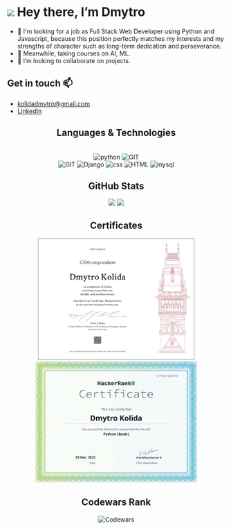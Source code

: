 # <img src="https://media.giphy.com/media/hvRJCLFzcasrR4ia7z/giphy.gif" width="25px"> Hey there, I’m Dmytro
- 👀 I'm looking for a job as Full Stack Web Developer using Python and Javascript, because this position perfectly matches my interests and my strengths of character such as long-term dedication and perseverance.
- 🌱 Meanwhile, taking courses on AI, ML.
- 💞️ I’m looking to collaborate on projects.

## Get in touch 📫 
- kolidadmytro@gmail.com
- [LinkedIn](https://www.linkedin.com/in/dmytro-kolida/)

<h2 align="center">Languages & Technologies</h2>
<p align="center">
    <br>
    <img src="https://www.vectorlogo.zone/logos/python/python-icon.svg" alt="python" height="55"/>
    <img src="https://www.vectorlogo.zone/logos/javascript/javascript-icon.svg" alt="GIT" height="55"/>
    <br>
    <img src="https://www.vectorlogo.zone/logos/git-scm/git-scm-icon.svg" alt="GIT" height="55"/>
    <img src="https://www.vectorlogo.zone/logos/djangoproject/djangoproject-ar21.svg" alt="Django" height="55"/>
    <img src="https://www.vectorlogo.zone/logos/w3_css/w3_css-icon.svg" alt="css" height="55"/>
    <img src="https://www.vectorlogo.zone/logos/w3_html5/w3_html5-icon.svg" alt="HTML" height="55"/>
    <img src="https://www.vectorlogo.zone/logos/mysql/mysql-icon.svg" alt="mysql" height="55"/>

</p>
<h2 align="center">GitHub Stats</h2>
<p align="center">
    <img src="https://github-readme-stats.vercel.app/api/top-langs/?username=Dymirt&title_color=ffffff&text_color=c9cacc&icon_color=2bbc8a&bg_color=0F1116&count_private=true" height="205"/>
    <img src="https://github-readme-stats.vercel.app/api?username=Dymirt&show_icons=true&line_height=27&count_private=true&title_color=ffffff&text_color=c9cacc&icon_color=F5BF4F&bg_color=0F1116" height="205"/>
</p>

<h2 align="center">Certificates</h2>

<p align="center">
    <img style="object-fit: contain;"
        src="img/certificates/CS50x_certificate_Dmytro_Kolida.png"
        height='280px'
        alt='Harvard University: Introduction to Computer Science'
        title='Harvard University: Introduction to Computer Science'>
    <img style="object-fit: contain;"
        src="img/certificates/HR_certificates_dmytro_kolida.png"
        height='280px'
        alt='HackerRank Certificates'
        title='HackerRank Certificates'>     
</p>

<h2 align="center">Codewars Rank</h2>
    <p align="center" width="100%">
        <img align="center"
             src="https://www.codewars.com/users/Dymirt/badges/large"
             width="40%"
             alt='Codewars'>
    </p>
